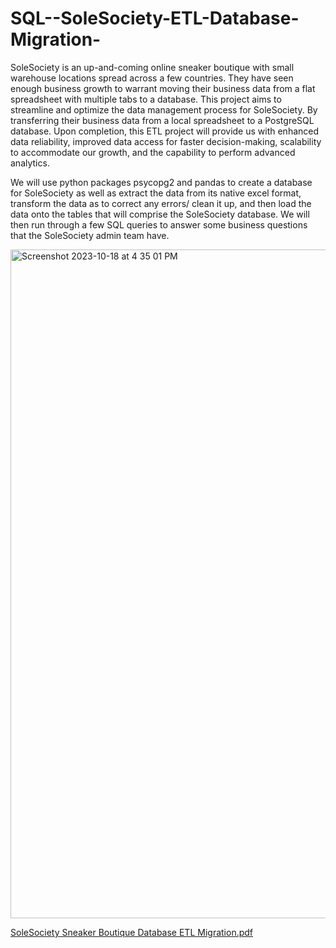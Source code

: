 # SQL--SoleSociety-ETL-Database-Migration-

SoleSociety is an up-and-coming online sneaker boutique with small warehouse locations spread across a few countries. They have seen enough business growth to warrant moving their business data from a flat spreadsheet with multiple tabs to a database.  This project aims to streamline and optimize the data management process for SoleSociety. By transferring their business data from a local spreadsheet to a PostgreSQL database. Upon completion, this ETL project will provide us with enhanced data reliability, improved data access for faster decision-making, scalability to accommodate our growth, and the capability to perform advanced analytics.

We will use python packages psycopg2 and pandas to create a database for SoleSociety as well as extract the data from its native excel format, transform the data as to correct any errors/ clean it up, and then load the data onto the tables that will comprise the SoleSociety database. We will then run through a few SQL queries to answer some business questions that the SoleSociety admin team have.


<img width="1070" alt="Screenshot 2023-10-18 at 4 35 01 PM" src="https://github.com/rickycamilo/SQL-SoleSociety-ETL-Database-Migration-/assets/81391266/0b22abb4-7769-47b4-ab70-57a3151af1f2">








[SoleSociety Sneaker Boutique Database ETL Migration.pdf](https://github.com/rickycamilo/SQL-SoleSociety-ETL-Database-Migration-/files/13033714/SoleSociety.Sneaker.Boutique.Database.ETL.Migration.pdf)
